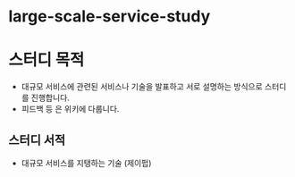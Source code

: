 # large-scale-service-study

# 스터디 목적
- 대규모 서비스에 관련된 서비스나 기술을 발표하고 서로 설명하는 방식으로 스터디를 진행합니다.
- 피드백 등 은 위키에 다룹니다.

## 스터디 서적
- 대규모 서비스를 지탱하는 기술 (제이펍) 

